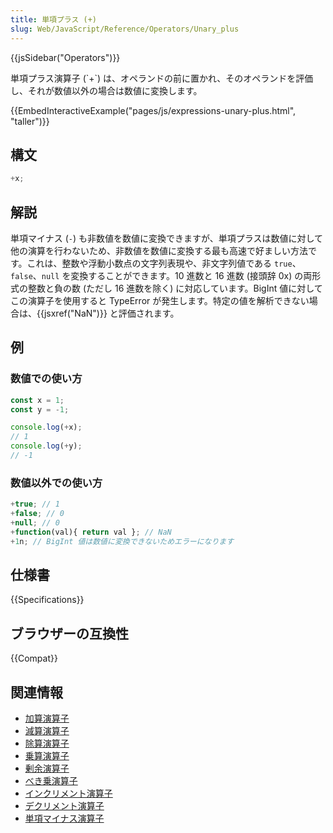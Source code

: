 ```yaml
---
title: 単項プラス (+)
slug: Web/JavaScript/Reference/Operators/Unary_plus
---
```


{{jsSidebar("Operators")}}

<p>単項プラス演算子 (`+`) は、オペランドの前に置かれ、そのオペランドを評価し、それが数値以外の場合は数値に変換します。</p>

{{EmbedInteractiveExample("pages/js/expressions-unary-plus.html", "taller")}}

## 構文

```js
+x;
```

## 解説

単項マイナス (`-`) も非数値を数値に変換できますが、単項プラスは数値に対して他の演算を行わないため、非数値を数値に変換する最も高速で好ましい方法です。これは、整数や浮動小数点の文字列表現や、非文字列値である `true`、`false`、`null` を変換することができます。10 進数と 16 進数 (接頭辞 0x) の両形式の整数と負の数 (ただし 16 進数を除く) に対応しています。BigInt 値に対してこの演算子を使用すると TypeError が発生します。特定の値を解析できない場合は、{{jsxref("NaN")}} と評価されます。</p>

## 例

### 数値での使い方

```js
const x = 1;
const y = -1;

console.log(+x);
// 1
console.log(+y);
// -1
```

### 数値以外での使い方

```js
+true; // 1
+false; // 0
+null; // 0
+function(val){ return val }; // NaN
+1n; // BigInt 値は数値に変換できないためエラーになります
```

## 仕様書

{{Specifications}}

## ブラウザーの互換性

{{Compat}}

## 関連情報

- [加算演算子](/ja/docs/Web/JavaScript/Reference/Operators/Addition)
- [減算演算子](/ja/docs/Web/JavaScript/Reference/Operators/Subtraction)
- [除算演算子](/ja/docs/Web/JavaScript/Reference/Operators/Division)
- [乗算演算子](/ja/docs/Web/JavaScript/Reference/Operators/Multiplication)
- [剰余演算子](/ja/docs/Web/JavaScript/Reference/Operators/Remainder)
- [べき乗演算子](/ja/docs/Web/JavaScript/Reference/Operators/Exponentiation)
- [インクリメント演算子](/ja/docs/Web/JavaScript/Reference/Operators/Increment)
- [デクリメント演算子](/ja/docs/Web/JavaScript/Reference/Operators/Decrement)
- [単項マイナス演算子](/ja/docs/Web/JavaScript/Reference/Operators/Unary_negation)
